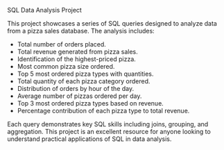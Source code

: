 SQL Data Analysis Project

This project showcases a series of SQL queries designed to analyze data from a pizza sales database. The analysis includes:

- Total number of orders placed.
- Total revenue generated from pizza sales.
- Identification of the highest-priced pizza.
- Most common pizza size ordered.
- Top 5 most ordered pizza types with quantities.
- Total quantity of each pizza category ordered.
- Distribution of orders by hour of the day.
- Average number of pizzas ordered per day.
- Top 3 most ordered pizza types based on revenue.
- Percentage contribution of each pizza type to total revenue.

Each query demonstrates key SQL skills including joins, grouping, and aggregation. This project is an excellent resource for anyone looking to understand practical applications of SQL in data analysis.

